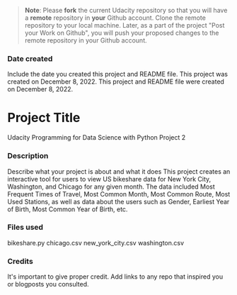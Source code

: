 >**Note**: Please **fork** the current Udacity repository so that you will have a **remote** repository in **your** Github account. Clone the remote repository to your local machine. Later, as a part of the project "Post your Work on Github", you will push your proposed changes to the remote repository in your Github account.

### Date created
Include the date you created this project and README file.
This project was created on December 8, 2022.
This project and README file were created on December 8, 2022.

# Project Title
Udacity Programming for Data Science with Python Project 2

### Description
Describe what your project is about and what it does
This project creates an interactive tool for users to view US bikeshare data for New York City, Washington, and Chicago for any given month. The data included Most Frequent Times of Travel, Most Common Month, Most Common Route, Most Used Stations, as well as data about the users such as Gender, Earliest Year of Birth, Most Common Year of Birth, etc. 

### Files used
bikeshare.py
chicago.csv
new_york_city.csv
washington.csv


### Credits
It's important to give proper credit. Add links to any repo that inspired you or blogposts you consulted.
